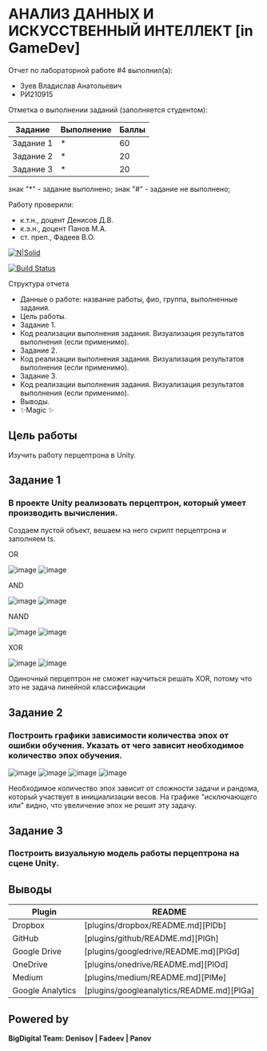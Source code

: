 # АНАЛИЗ ДАННЫХ И ИСКУССТВЕННЫЙ ИНТЕЛЛЕКТ [in GameDev]
Отчет по лабораторной работе #4 выполнил(а):
- Зуев Владислав Анатольевич
- РИ210915

Отметка о выполнении заданий (заполняется студентом):

| Задание | Выполнение | Баллы |
| ------ | ------ | ------ |
| Задание 1 | * | 60 |
| Задание 2 | * | 20 |
| Задание 3 | * | 20 |

знак "*" - задание выполнено; знак "#" - задание не выполнено;

Работу проверили:
- к.т.н., доцент Денисов Д.В.
- к.э.н., доцент Панов М.А.
- ст. преп., Фадеев В.О.

[![N|Solid](https://cldup.com/dTxpPi9lDf.thumb.png)](https://nodesource.com/products/nsolid)

[![Build Status](https://travis-ci.org/joemccann/dillinger.svg?branch=master)](https://travis-ci.org/joemccann/dillinger)

Структура отчета

- Данные о работе: название работы, фио, группа, выполненные задания.
- Цель работы.
- Задание 1.
- Код реализации выполнения задания. Визуализация результатов выполнения (если применимо).
- Задание 2.
- Код реализации выполнения задания. Визуализация результатов выполнения (если применимо).
- Задание 3.
- Код реализации выполнения задания. Визуализация результатов выполнения (если применимо).
- Выводы.
- ✨Magic ✨

## Цель работы
Изучить работу перцептрона в Unity.

## Задание 1
### В проекте Unity реализовать перцептрон, который умеет производить вычисления.

Создаем пустой объект, вешаем на него скрипт перцептрона и заполняем ts.


OR

![image](https://user-images.githubusercontent.com/49882084/204563068-d22886d9-079b-401c-b78e-aadb82389f30.png)
![image](https://user-images.githubusercontent.com/49882084/204563135-7df68f72-98e9-499a-9c57-e948b0902055.png)


AND

![image](https://user-images.githubusercontent.com/49882084/204563836-5c0011f0-1c99-47bc-92ab-61d6bc86033c.png)
![image](https://user-images.githubusercontent.com/49882084/204563877-f7c901bf-0e1b-4b2e-968d-4af144db6194.png)


NAND

![image](https://user-images.githubusercontent.com/49882084/204564298-69cf91a5-3a67-48a7-89c9-66366e089cb0.png)
![image](https://user-images.githubusercontent.com/49882084/204564341-b3855ebe-75a9-4027-b947-88adf67c170f.png)


XOR

![image](https://user-images.githubusercontent.com/49882084/204564941-3deccfd9-ee93-4029-96d1-e424c18d783b.png)
![image](https://user-images.githubusercontent.com/49882084/204564966-25bfdc84-8fdb-4e2b-8029-478e2ca40205.png)

Одиночный перцептрон не сможет научиться решать XOR, потому что это не задача линейной классификации



## Задание 2
### Построить графики зависимости количества эпох от ошибки обучения. Указать от чего зависит необходимое количество эпох обучения.

![image](https://user-images.githubusercontent.com/49882084/204572655-8744d6d7-c9ca-4903-915b-7b2712e03d64.png)
![image](https://user-images.githubusercontent.com/49882084/204572710-494306b1-f62a-4160-8cbd-14258d0fab7e.png)
![image](https://user-images.githubusercontent.com/49882084/204572764-294e708b-0b41-481c-ab79-5bfa1e0e0431.png)
![image](https://user-images.githubusercontent.com/49882084/204572801-8f99ead6-b53a-45f2-a3e5-37236317bec9.png)

Необходимое количество эпох зависит от сложности задачи и рандома, который участвует в инициализации весов.
На графике "исключающего или" видно, что увеличение эпох не решит эту задачу.



## Задание 3
### Построить визуальную модель работы перцептрона на сцене Unity.



## Выводы



| Plugin | README |
| ------ | ------ |
| Dropbox | [plugins/dropbox/README.md][PlDb] |
| GitHub | [plugins/github/README.md][PlGh] |
| Google Drive | [plugins/googledrive/README.md][PlGd] |
| OneDrive | [plugins/onedrive/README.md][PlOd] |
| Medium | [plugins/medium/README.md][PlMe] |
| Google Analytics | [plugins/googleanalytics/README.md][PlGa] |

## Powered by

**BigDigital Team: Denisov | Fadeev | Panov**
